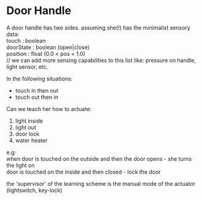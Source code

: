 Door Handle
===========

A door handle has two sides.
assuming she(!) has the minimalist sensory data:
<br/>
touch : boolean
<br/>
doorState : boolean (open|close)
<br/>
position : float (0.0 < pos < 1.0)
<br/>
// we can add more sensing capabilities to this list like: pressure on handle, light sensor, etc.

In the following situations:

* touch in then out
* touch out then in

Can we teach her how to actuate: 

1. light inside
2. light out
3. door lock
4. water heater

e.g:<br/>
when door is touched on the outside and then the door opens - she turns the light on<br/>
door is touched on the inside and then closed - lock the door

the 'supervisor' of the learning scheme is the manual mode of the actuator (lightswitch, key-lock)